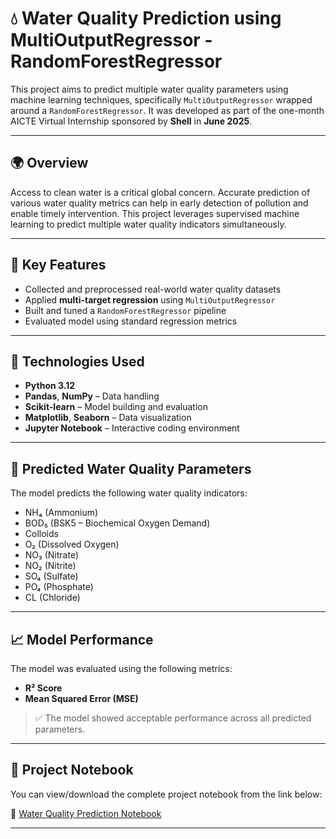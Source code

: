# 💧 Water Quality Prediction using MultiOutputRegressor - RandomForestRegressor

This project aims to predict multiple water quality parameters using machine learning techniques, specifically `MultiOutputRegressor` wrapped around a `RandomForestRegressor`. It was developed as part of the one-month AICTE Virtual Internship sponsored by **Shell** in **June 2025**.

---

## 🌍 Overview

Access to clean water is a critical global concern. Accurate prediction of various water quality metrics can help in early detection of pollution and enable timely intervention. This project leverages supervised machine learning to predict multiple water quality indicators simultaneously.

---

## 🧠 Key Features

- Collected and preprocessed real-world water quality datasets  
- Applied **multi-target regression** using `MultiOutputRegressor`  
- Built and tuned a `RandomForestRegressor` pipeline  
- Evaluated model using standard regression metrics  

---

## 🔧 Technologies Used

- **Python 3.12**  
- **Pandas**, **NumPy** – Data handling  
- **Scikit-learn** – Model building and evaluation  
- **Matplotlib**, **Seaborn** – Data visualization  
- **Jupyter Notebook** – Interactive coding environment  

---

## 🔬 Predicted Water Quality Parameters

The model predicts the following water quality indicators:

- NH₄ (Ammonium)
- BOD₅ (BSK5 – Biochemical Oxygen Demand)
- Colloids
- O₂ (Dissolved Oxygen)
- NO₃ (Nitrate)
- NO₂ (Nitrite)
- SO₄ (Sulfate)
- PO₄ (Phosphate)
- CL (Chloride)

---

## 📈 Model Performance

The model was evaluated using the following metrics:

- **R² Score**  
- **Mean Squared Error (MSE)**  

> ✅ The model showed acceptable performance across all predicted parameters.

---

## 🔗 Project Notebook

You can view/download the complete project notebook from the link below:

📁 [Water Quality Prediction Notebook](https://drive.google.com/file/d/18RJzu35vyuMgpcAE590u1IaDvHY3-SWq/view?usp=sharing)

---

